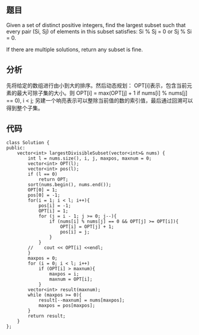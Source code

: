 ## 题目

Given a set of distinct positive integers, find the largest subset such that every pair (Si, Sj) of elements in this subset satisfies: Si % Sj = 0 or Sj % Si = 0.

If there are multiple solutions, return any subset is fine.

## 分析

先将给定的数组进行由小到大的排序。然后动态规划：
OPT[i]表示，包含当前元素的最大可除子集的大小。则
OPT[i] = max(OPT[j] + 1 if nums[i] % nums[j] == 0), i < j;
另建一个响亮表示可以整除当前值的数的索引值，最后通过回溯可以得到整个子集。

## 代码

```
class Solution {
public:
    vector<int> largestDivisibleSubset(vector<int>& nums) {
        int l = nums.size(), i, j, maxpos, maxnum = 0;
        vector<int> OPT(l);
        vector<int> pos(l);
        if (l == 0)
            return OPT;
        sort(nums.begin(), nums.end());
        OPT[0] = 1;
        pos[0] = -1;
        for(i = 1; i < l; i++){
            pos[i] = -1;
            OPT[i] = 1;
            for (j = i - 1; j >= 0; j--){
                if (nums[i] % nums[j] == 0 && OPT[j] >= OPT[i]){
                    OPT[i] = OPT[j] + 1;
                    pos[i] = j;
                }
            }
        //    cout << OPT[i] <<endl;
        }
        maxpos = 0;
        for (i = 0; i < l; i++)
            if (OPT[i] > maxnum){
                maxpos = i;
                maxnum = OPT[i];
            }
        vector<int> result(maxnum);
        while (maxpos >= 0){
            result[--maxnum] = nums[maxpos];
            maxpos = pos[maxpos];
        }
        return result;
    }
};
```